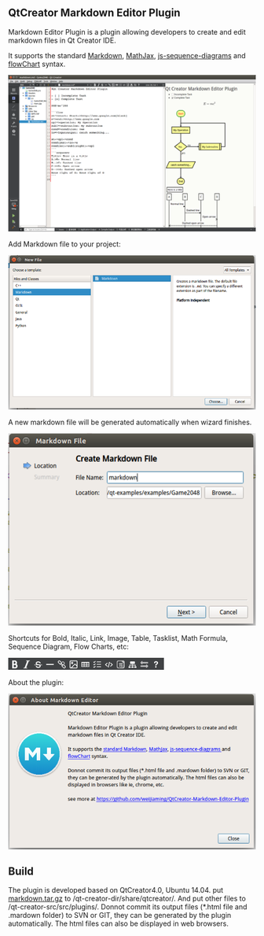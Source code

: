 ## QtCreator Markdown Editor Plugin

Markdown Editor Plugin is a plugin allowing developers to create and edit markdown files in Qt Creator IDE.

It supports the standard [Markdown](https://daringfireball.net/projects/markdown/), [MathJax](https://www.mathjax.org/), [js-sequence-diagrams](https://bramp.github.io/js-sequence-diagrams/)
 and [flowChart](http://flowchart.js.org/) syntax.
 
![editor](/introduction/editor.png)

Add Markdown file to your project:

![new_file_wizard](/introduction/new_file_wizard.png)

A new markdown file will be generated automatically when wizard finishes.

![new_file_location.png](/introduction/new_file_location.png)

Shortcuts for Bold, Italic, Link, Image, Table, Tasklist, Math Formula, Sequence Diagram, Flow Charts, etc:

![shortcuts.png](/introduction/shortcuts.png)

About the plugin:

![about.png](/introduction/about.png)

## Build

The plugin is developed based on QtCreator4.0, Ubuntu 14.04. put [markdown.tar.gz](/markdown.tar.gz) to /qt-creator-dir/share/qtcreator/. And put other files to /qt-creator-src/src/plugins/. Donnot commit its output files (*.html file and .mardown folder) to SVN or GIT, they can be generated by the plugin automatically. The html files can also be displayed in web browsers.
